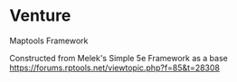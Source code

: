 # Venture
Maptools Framework

Constructed from Melek's Simple 5e Framework as a base
https://forums.rptools.net/viewtopic.php?f=85&t=28308

